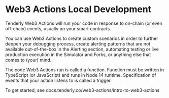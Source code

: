 # Web3 Actions Local Development

Tenderly Web3 Actions will run your code in response to on-chain (or even off-chain) events, usually on your smart contracts.

You can use Web3 Actions to create custom scenarios in order to further deepen your debugging process, create alerting patterns that are not available out-of-the-box in the Alerting section, automating testing or live production execution in the Simulator and Forks, or anything else that comes to (your) mind.

The code Web3 Actions run is called a function. Function must be written in TypeScript (or JavaScript) and runs in Node 14 runtime. Specification of events that your action listens to is called a trigger.

To get started, see docs.tenderly.co/web3-actions/intro-to-web3-actions
